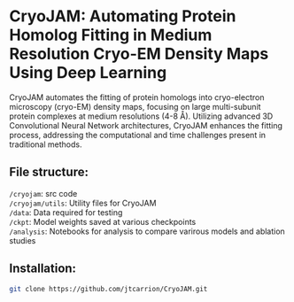 # CryoJAM: Automating Protein Homolog Fitting in Medium Resolution Cryo-EM Density Maps Using Deep Learning

CryoJAM automates the fitting of protein homologs into cryo-electron microscopy (cryo-EM) density maps, focusing on large multi-subunit protein complexes at medium resolutions (4-8 Å). Utilizing advanced 3D Convolutional Neural Network architectures, CryoJAM enhances the fitting process, addressing the computational and time challenges present in traditional methods.

## File structure:
`/cryojam`: src code  
`/cryojam/utils`: Utility files for CryoJAM  
`/data`: Data required for testing  
`/ckpt`: Model weights saved at various checkpoints  
`/analysis`: Notebooks for analysis to compare varirous models and ablation studies  

## Installation:
```sh
git clone https://github.com/jtcarrion/CryoJAM.git
```


